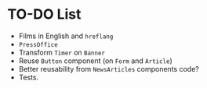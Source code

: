 # TO-DO List

- Films in English and `hreflang`
- `PressOffice`
- Transform `Timer` on `Banner`
- Reuse `Button` component (on `Form` and `Article`)
- Better reusability from `NewsArticles` components code?
- Tests.
